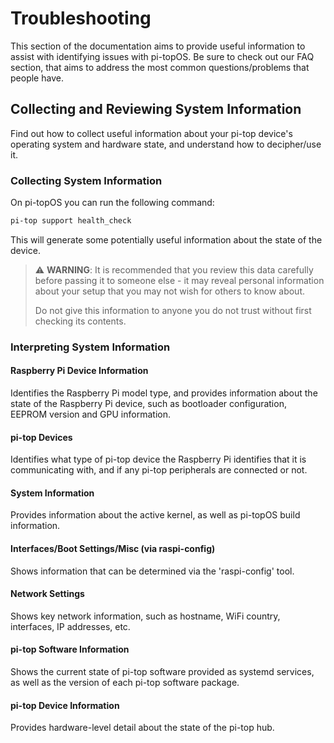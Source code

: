 # Troubleshooting

This section of the documentation aims to provide useful information to assist with identifying issues with pi-topOS.
Be sure to check out our FAQ section, that aims to address the most common questions/problems that people have.

## Collecting and Reviewing System Information

Find out how to collect useful information about your pi-top device's operating system and hardware state, and understand how to decipher/use it.


### Collecting System Information
On pi-topOS you can run the following command:

```bash
pi-top support health_check
```

This will generate some potentially useful information about the state of the device.

> ⚠️ **WARNING**: It is recommended that you review this data carefully before passing it to someone else - it may reveal personal information about your setup that you may not wish for others to know about.
>
> Do not give this information to anyone you do not trust without first checking its contents.

### Interpreting System Information
#### Raspberry Pi Device Information
Identifies the Raspberry Pi model type, and provides information about the state of the Raspberry Pi device, such as bootloader configuration, EEPROM version and GPU information.

#### pi-top Devices
Identifies what type of pi-top device the Raspberry Pi identifies that it is communicating with, and if any pi-top peripherals are connected or not.

#### System Information
Provides information about the active kernel, as well as pi-topOS build information.

#### Interfaces/Boot Settings/Misc (via raspi-config)
Shows information that can be determined via the 'raspi-config' tool.

#### Network Settings
Shows key network information, such as hostname, WiFi country, interfaces, IP addresses, etc.

#### pi-top Software Information
Shows the current state of pi-top software provided as systemd services, as well as the version of each pi-top software package.

#### pi-top Device Information
Provides hardware-level detail about the state of the pi-top hub.
